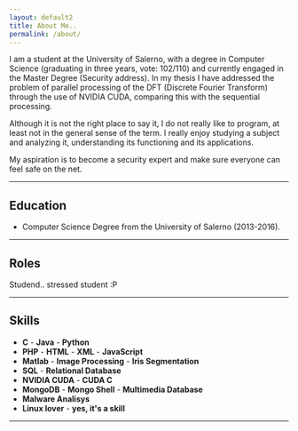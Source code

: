 ```yaml
---
layout: default2
title: About Me..
permalink: /about/
---
```


I am a student at the University of Salerno, with a degree in Computer Science (graduating in three years, vote: 102/110) and currently engaged in the Master Degree (Security address). In my thesis I have addressed the problem of parallel processing of the DFT (Discrete Fourier Transform) through the use of NVIDIA CUDA, comparing this with the sequential processing.

Although it is not the right place to say it, I do not really like to program, at least not in the general sense of the term. I really enjoy studying a subject and analyzing it, understanding its functioning and its applications.

My aspiration is to become a security expert and make sure everyone can feel safe on the net.

***

## Education

* Computer Science Degree from the University of Salerno (2013-2016).

***

## Roles

Studend.. stressed student :P

***

## Skills

* **C** - **Java** - **Python**
* **PHP** - **HTML** - **XML** - **JavaScript**
* **Matlab** - **Image Processing** - **Iris Segmentation**
* **SQL** - **Relational Database**
* **NVIDIA CUDA** - **CUDA C**
* **MongoDB** - **Mongo Shell** - **Multimedia Database**
* **Malware Analisys**  
* **Linux lover** - **yes, it's a skill**
    
***
    



